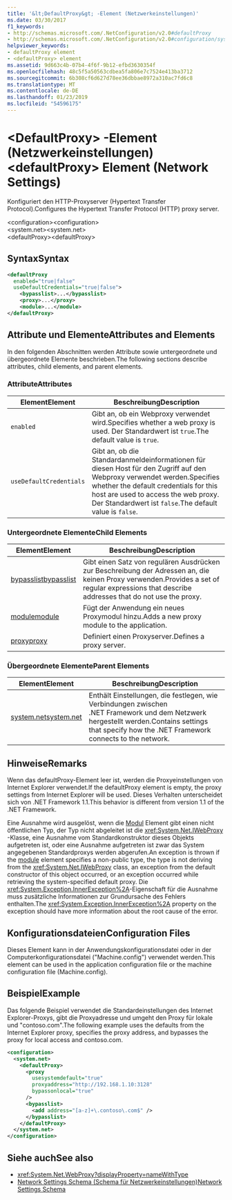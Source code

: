 ```yaml
---
title: '&lt;DefaultProxy&gt; -Element (Netzwerkeinstellungen)'
ms.date: 03/30/2017
f1_keywords:
- http://schemas.microsoft.com/.NetConfiguration/v2.0#defaultProxy
- http://schemas.microsoft.com/.NetConfiguration/v2.0#configuration/system.net/defaultProxy
helpviewer_keywords:
- defaultProxy element
- <defaultProxy> element
ms.assetid: 9d663c4b-07b4-4f6f-9b12-efbd3630354f
ms.openlocfilehash: 48c5f5a50563cdbea5fa806e7c7524e413ba3712
ms.sourcegitcommit: 6b308cf6d627d78ee36dbbae8972a310ac7fd6c8
ms.translationtype: MT
ms.contentlocale: de-DE
ms.lasthandoff: 01/23/2019
ms.locfileid: "54596175"
---
```

# <a name="ltdefaultproxygt-element-network-settings"></a><span data-ttu-id="0b64e-102">&lt;DefaultProxy&gt; -Element (Netzwerkeinstellungen)</span><span class="sxs-lookup"><span data-stu-id="0b64e-102">&lt;defaultProxy&gt; Element (Network Settings)</span></span>
<span data-ttu-id="0b64e-103">Konfiguriert den HTTP-Proxyserver (Hypertext Transfer Protocol).</span><span class="sxs-lookup"><span data-stu-id="0b64e-103">Configures the Hypertext Transfer Protocol (HTTP) proxy server.</span></span>  
  
 <span data-ttu-id="0b64e-104">\<configuration></span><span class="sxs-lookup"><span data-stu-id="0b64e-104">\<configuration></span></span>  
<span data-ttu-id="0b64e-105">\<system.net></span><span class="sxs-lookup"><span data-stu-id="0b64e-105">\<system.net></span></span>  
<span data-ttu-id="0b64e-106">\<defaultProxy></span><span class="sxs-lookup"><span data-stu-id="0b64e-106">\<defaultProxy></span></span>  
  
## <a name="syntax"></a><span data-ttu-id="0b64e-107">Syntax</span><span class="sxs-lookup"><span data-stu-id="0b64e-107">Syntax</span></span>  
  
```xml  
<defaultProxy  
  enabled="true|false"  
  useDefaultCredentials="true|false">  
    <bypasslist>...</bypasslist>  
    <proxy>...</proxy>  
    <module>...</module>  
</defaultProxy>
```  
  
## <a name="attributes-and-elements"></a><span data-ttu-id="0b64e-108">Attribute und Elemente</span><span class="sxs-lookup"><span data-stu-id="0b64e-108">Attributes and Elements</span></span>  
 <span data-ttu-id="0b64e-109">In den folgenden Abschnitten werden Attribute sowie untergeordnete und übergeordnete Elemente beschrieben.</span><span class="sxs-lookup"><span data-stu-id="0b64e-109">The following sections describe attributes, child elements, and parent elements.</span></span>  
  
### <a name="attributes"></a><span data-ttu-id="0b64e-110">Attribute</span><span class="sxs-lookup"><span data-stu-id="0b64e-110">Attributes</span></span>  
  
|<span data-ttu-id="0b64e-111">**Element**</span><span class="sxs-lookup"><span data-stu-id="0b64e-111">**Element**</span></span>|<span data-ttu-id="0b64e-112">**Beschreibung**</span><span class="sxs-lookup"><span data-stu-id="0b64e-112">**Description**</span></span>|  
|-----------------|---------------------|  
|`enabled`|<span data-ttu-id="0b64e-113">Gibt an, ob ein Webproxy verwendet wird.</span><span class="sxs-lookup"><span data-stu-id="0b64e-113">Specifies whether a web proxy is used.</span></span> <span data-ttu-id="0b64e-114">Der Standardwert ist `true`.</span><span class="sxs-lookup"><span data-stu-id="0b64e-114">The default value is `true`.</span></span>|  
|`useDefaultCredentials`|<span data-ttu-id="0b64e-115">Gibt an, ob die Standardanmeldeinformationen für diesen Host für den Zugriff auf den Webproxy verwendet werden.</span><span class="sxs-lookup"><span data-stu-id="0b64e-115">Specifies whether the default credentials for this host are used to access the web proxy.</span></span> <span data-ttu-id="0b64e-116">Der Standardwert ist `false`.</span><span class="sxs-lookup"><span data-stu-id="0b64e-116">The default value is `false`.</span></span>|  
  
### <a name="child-elements"></a><span data-ttu-id="0b64e-117">Untergeordnete Elemente</span><span class="sxs-lookup"><span data-stu-id="0b64e-117">Child Elements</span></span>  
  
|<span data-ttu-id="0b64e-118">**Element**</span><span class="sxs-lookup"><span data-stu-id="0b64e-118">**Element**</span></span>|<span data-ttu-id="0b64e-119">**Beschreibung**</span><span class="sxs-lookup"><span data-stu-id="0b64e-119">**Description**</span></span>|  
|-----------------|---------------------|  
|[<span data-ttu-id="0b64e-120">bypasslist</span><span class="sxs-lookup"><span data-stu-id="0b64e-120">bypasslist</span></span>](../../../../../docs/framework/configure-apps/file-schema/network/bypasslist-element-network-settings.md)|<span data-ttu-id="0b64e-121">Gibt einen Satz von regulären Ausdrücken zur Beschreibung der Adressen an, die keinen Proxy verwenden.</span><span class="sxs-lookup"><span data-stu-id="0b64e-121">Provides a set of regular expressions that describe addresses that do not use the proxy.</span></span>|  
|[<span data-ttu-id="0b64e-122">module</span><span class="sxs-lookup"><span data-stu-id="0b64e-122">module</span></span>](../../../../../docs/framework/configure-apps/file-schema/network/module-element-network-settings.md)|<span data-ttu-id="0b64e-123">Fügt der Anwendung ein neues Proxymodul hinzu.</span><span class="sxs-lookup"><span data-stu-id="0b64e-123">Adds a new proxy module to the application.</span></span>|  
|[<span data-ttu-id="0b64e-124">proxy</span><span class="sxs-lookup"><span data-stu-id="0b64e-124">proxy</span></span>](../../../../../docs/framework/configure-apps/file-schema/network/proxy-element-network-settings.md)|<span data-ttu-id="0b64e-125">Definiert einen Proxyserver.</span><span class="sxs-lookup"><span data-stu-id="0b64e-125">Defines a proxy server.</span></span>|  
  
### <a name="parent-elements"></a><span data-ttu-id="0b64e-126">Übergeordnete Elemente</span><span class="sxs-lookup"><span data-stu-id="0b64e-126">Parent Elements</span></span>  
  
|<span data-ttu-id="0b64e-127">**Element**</span><span class="sxs-lookup"><span data-stu-id="0b64e-127">**Element**</span></span>|<span data-ttu-id="0b64e-128">**Beschreibung**</span><span class="sxs-lookup"><span data-stu-id="0b64e-128">**Description**</span></span>|  
|-----------------|---------------------|  
|[<span data-ttu-id="0b64e-129">system.net</span><span class="sxs-lookup"><span data-stu-id="0b64e-129">system.net</span></span>](../../../../../docs/framework/configure-apps/file-schema/network/system-net-element-network-settings.md)|<span data-ttu-id="0b64e-130">Enthält Einstellungen, die festlegen, wie Verbindungen zwischen .NET Framework und dem Netzwerk hergestellt werden.</span><span class="sxs-lookup"><span data-stu-id="0b64e-130">Contains settings that specify how the .NET Framework connects to the network.</span></span>|  
  
## <a name="remarks"></a><span data-ttu-id="0b64e-131">Hinweise</span><span class="sxs-lookup"><span data-stu-id="0b64e-131">Remarks</span></span>  
 <span data-ttu-id="0b64e-132">Wenn das defaultProxy-Element leer ist, werden die Proxyeinstellungen von Internet Explorer verwendet.</span><span class="sxs-lookup"><span data-stu-id="0b64e-132">If the defaultProxy element is empty, the proxy settings from Internet Explorer will be used.</span></span> <span data-ttu-id="0b64e-133">Dieses Verhalten unterscheidet sich von .NET Framework 1.1.</span><span class="sxs-lookup"><span data-stu-id="0b64e-133">This behavior is different from version 1.1 of the .NET Framework.</span></span>  
  
 <span data-ttu-id="0b64e-134">Eine Ausnahme wird ausgelöst, wenn die [Modul](../../../../../docs/framework/configure-apps/file-schema/network/module-element-network-settings.md) Element gibt einen nicht öffentlichen Typ, der Typ nicht abgeleitet ist die <xref:System.Net.IWebProxy> -Klasse, eine Ausnahme vom Standardkonstruktor dieses Objekts aufgetreten ist, oder eine Ausnahme aufgetreten ist zwar das System angegebenen Standardproxys werden abgerufen.</span><span class="sxs-lookup"><span data-stu-id="0b64e-134">An exception is thrown if the [module](../../../../../docs/framework/configure-apps/file-schema/network/module-element-network-settings.md) element specifies a non-public type, the type is not deriving from the <xref:System.Net.IWebProxy> class, an exception from the default constructor of this object occurred, or an exception occurred while retrieving the system-specified default proxy.</span></span> <span data-ttu-id="0b64e-135">Die <xref:System.Exception.InnerException%2A>-Eigenschaft für die Ausnahme muss zusätzliche Informationen zur Grundursache des Fehlers enthalten.</span><span class="sxs-lookup"><span data-stu-id="0b64e-135">The <xref:System.Exception.InnerException%2A> property on the exception should have more information about the root cause of the error.</span></span>  
  
## <a name="configuration-files"></a><span data-ttu-id="0b64e-136">Konfigurationsdateien</span><span class="sxs-lookup"><span data-stu-id="0b64e-136">Configuration Files</span></span>  
 <span data-ttu-id="0b64e-137">Dieses Element kann in der Anwendungskonfigurationsdatei oder in der Computerkonfigurationsdatei ("Machine.config") verwendet werden.</span><span class="sxs-lookup"><span data-stu-id="0b64e-137">This element can be used in the application configuration file or the machine configuration file (Machine.config).</span></span>  
  
## <a name="example"></a><span data-ttu-id="0b64e-138">Beispiel</span><span class="sxs-lookup"><span data-stu-id="0b64e-138">Example</span></span>  
 <span data-ttu-id="0b64e-139">Das folgende Beispiel verwendet die Standardeinstellungen des Internet Explorer-Proxys, gibt die Proxyadresse und umgeht den Proxy für lokale und "contoso.com".</span><span class="sxs-lookup"><span data-stu-id="0b64e-139">The following example uses the defaults from the Internet Explorer proxy, specifies the proxy address, and bypasses the proxy for local access and contoso.com.</span></span>  
  
```xml  
<configuration>  
  <system.net>  
    <defaultProxy>  
      <proxy  
        usesystemdefault="true"  
        proxyaddress="http://192.168.1.10:3128"  
        bypassonlocal="true"  
      />  
      <bypasslist>  
        <add address="[a-z]+\.contoso\.com$" />  
      </bypasslist>  
    </defaultProxy>  
  </system.net>  
</configuration>  
```  
  
## <a name="see-also"></a><span data-ttu-id="0b64e-140">Siehe auch</span><span class="sxs-lookup"><span data-stu-id="0b64e-140">See also</span></span>
- <xref:System.Net.WebProxy?displayProperty=nameWithType>
- [<span data-ttu-id="0b64e-141">Network Settings Schema (Schema für Netzwerkeinstellungen)</span><span class="sxs-lookup"><span data-stu-id="0b64e-141">Network Settings Schema</span></span>](../../../../../docs/framework/configure-apps/file-schema/network/index.md)
